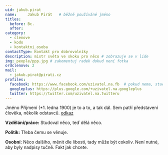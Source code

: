 ```yaml
---
uid: jakub.pirat
name:     Jakub Pirát  	# běžně používáné jméno
titles:
  before: Bc.
  after:
category:
  - clenove
  - kodo
  - kontaktni_osoba
contactType: Kontakt pro dobrovolníky
description: mistr světa ve skoku pro něco # zobrazuje se v lide
img: people/ppp.jpg # zakomentuj radek dokud není fotka
ordclenove: 2
mail:
  - jakub.pirat@pirati.cz
profiles:
  facebook: https://www.facebook.com/uzivatel.na.fb  # pokud nema, staci smazat tuto radku
  googleplus: https://plus.google.com/+uzivatel.na.googleplus
  twitter: https://twitter.com/uzivatel.na.twitteru
---
```


Jméno Příjmení (*1. ledna 1900) je to a to, a tak dál. Sem patří představení člověka, několik odstavců.
[odkaz](/aktuality/)

**Vzdělání/práce:** Studoval něco, teď dělá něco.

**Politik:** Třeba čemu se věnuje.

**Osobní:** Něco dalšího, měnit dle libosti, tady může být cokoliv. Není nutné, aby byly nadpisy tučně. Fakt jak chcete.

